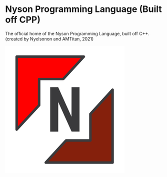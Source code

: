 # Nyson Programming Language (Built off CPP)
The official home of the Nyson Programming Language, built off C++.
(created by Nyelsonon and AMTitan, 2021)

![Logo](https://github.com/Nyelsonon/nyson-programming-language/blob/main/Logos/NysonLogo.png)


